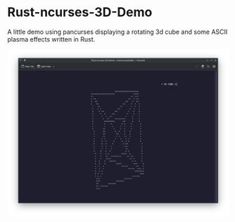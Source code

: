 # Rust-ncurses-3D-Demo
A little demo using pancurses displaying a rotating 3d cube and some ASCII plasma effects written in Rust.

![image](screenshot.png)
